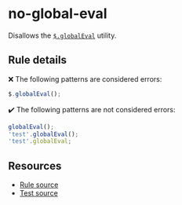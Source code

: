 # no-global-eval

Disallows the [`$.globalEval`](https://api.jquery.com/jQuery.globalEval/) utility.

## Rule details

❌ The following patterns are considered errors:
```js
$.globalEval();
```

✔️ The following patterns are not considered errors:
```js
globalEval();
'test'.globalEval();
'test'.globalEval;
```

## Resources

* [Rule source](/src/rules/no-global-eval.js)
* [Test source](/src/tests/no-global-eval.js)
